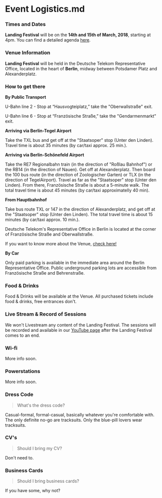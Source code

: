 # Event Logistics.md

### Times and Dates

**Landing Festival** will be on the **14th and 15th of March, 2018**, starting at 4pm. You can find a detailed agenda [here](https://landingfestival.com/berlin/agenda).

### Venue Information

**Landing Festival** will be held in the Deutsche Telekom Representative Office, located in the heart of **Berlin**, midway between Potsdamer Platz and Alexanderplatz.

### How to get there

**By Public Transport**

U-Bahn line 2 - Stop at “Hausvogteiplatz,” take the "Oberwallstraße" exit.

U-Bahn line 6 - Stop at “Französische Straße,” take the "Gendarmenmarkt" exit.

**Arriving via Berlin-Tegel Airport**

Take the TXL bus and get off at the "Staatsoper" stop (Unter den Linden). Travel time is about 35 minutes (by car/taxi approx. 25 min.).

**Arriving via Berlin-Schönefeld Airport**

Take the RE7 Regionalbahn train (in the direction of "Roßlau Bahnhof") or the RB14 (in the direction of Nauen). Get off at Alexanderplatz. Then board the 100 bus route (in the direction of Zoologischer Garten) or TLX (in the direction of TegelAirport). Travel as far as the "Staatsoper" stop (Unter den Linden). From there, Französische Straße is about a 5-minute walk. The total travel time is about 45 minutes (by car/taxi approximatelly 40 min).

**From Hauptbahnhof**

Take bus route TXL or 147 in the direction of Alexanderplatz, and get off at the "Staatsoper" stop (Unter den Linden). The total travel time is about 15 minutes (by car/taxi approx. 10 min.).

Deutsche Telekom's Representative Office in Berlin is located at the corner of Französische Straße and Oberwallstraße.

If you want to know more about the Venue, [check here!](https://landingfestival.com/about#venue)

**By Car**

Only paid parking is available in the immediate area around the Berlin Representative Office. Public underground parking lots are accessible from Französische Straße and Behrenstraße.

### Food & Drinks

Food & Drinks will be available at the Venue. All purchased tickets include food & drinks, free entrances don't.

### Live Stream & Record of Sessions

We won't Livestream any content of the Landing Festival. The sessions will be recorded and available in our [YouTube page](https://www.youtube.com/channel/UCjGI4o68Sd414pKDF_XM-qg) after the Landing Festival comes to an end.

### Wi-fi

More info soon.

### Powerstations

More info soon.

### Dress Code

>What's the dress code?

Casual-formal, formal-casual, basically whatever you're comfortable with. The only definite no-go are tracksuits. Only the blue-pill lovers wear tracksuits.

### CV's

>Should I bring my CV?

Don't need to.

### Business Cards

>Should I bring business cards?

If you have some, why not?
